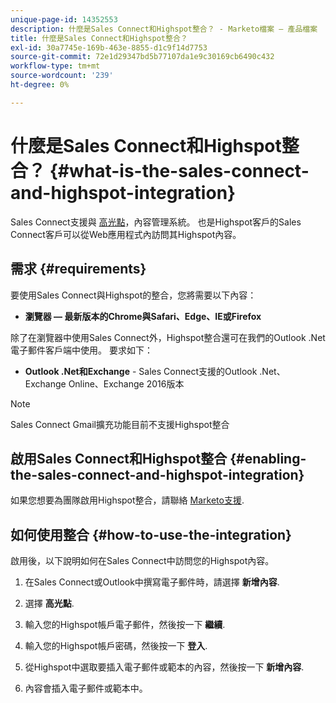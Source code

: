 ```yaml
---
unique-page-id: 14352553
description: 什麼是Sales Connect和Highspot整合？ - Marketo檔案 — 產品檔案
title: 什麼是Sales Connect和Highspot整合？
exl-id: 30a7745e-169b-463e-8855-d1c9f14d7753
source-git-commit: 72e1d29347bd5b77107da1e9c30169cb6490c432
workflow-type: tm+mt
source-wordcount: '239'
ht-degree: 0%

---
```


# 什麼是Sales Connect和Highspot整合？ {#what-is-the-sales-connect-and-highspot-integration}

Sales Connect支援與 [高光點](https://www.highspot.com/)，內容管理系統。 也是Highspot客戶的Sales Connect客戶可以從Web應用程式內訪問其Highspot內容。

## 需求 {#requirements}

要使用Sales Connect與Highspot的整合，您將需要以下內容：

* **瀏覽器 — 最新版本的Chrome與Safari、Edge、IE或Firefox**

除了在瀏覽器中使用Sales Connect外，Highspot整合還可在我們的Outlook .Net電子郵件客戶端中使用。 要求如下：

* **Outlook .Net和Exchange** - Sales Connect支援的Outlook .Net、Exchange Online、Exchange 2016版本

>[!NOTE]
>
>Sales Connect Gmail擴充功能目前不支援Highspot整合

## 啟用Sales Connect和Highspot整合 {#enabling-the-sales-connect-and-highspot-integration}

如果您想要為團隊啟用Highspot整合，請聯絡 [Marketo支援](https://nation.marketo.com/t5/Support/ct-p/Support#).

## 如何使用整合 {#how-to-use-the-integration}

啟用後，以下說明如何在Sales Connect中訪問您的Highspot內容。

1. 在Sales Connect或Outlook中撰寫電子郵件時，請選擇 **新增內容**.

1. 選擇 **高光點**.

1. 輸入您的Highspot帳戶電子郵件，然後按一下 **繼續**.

1. 輸入您的Highspot帳戶密碼，然後按一下 **登入**.

1. 從Highspot中選取要插入電子郵件或範本的內容，然後按一下 **新增內容**.

1. 內容會插入電子郵件或範本中。
